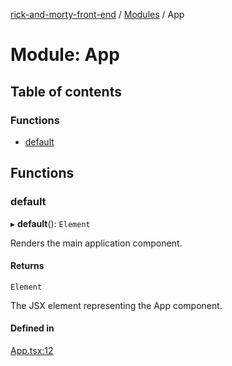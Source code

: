 [rick-and-morty-front-end](../README.md) / [Modules](../modules.md) / App

# Module: App

## Table of contents

### Functions

- [default](App.md#default)

## Functions

### default

▸ **default**(): `Element`

Renders the main application component.

#### Returns

`Element`

The JSX element representing the App component.

#### Defined in

[App.tsx:12](https://github.com/nahuelRosas/rick-and-morty-frontend/blob/1a6f819/src/App.tsx#L12)
